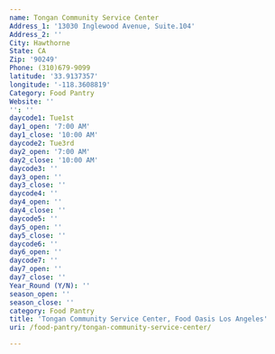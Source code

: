 ```yaml
---
name: Tongan Community Service Center
Address_1: '13030 Inglewood Avenue, Suite.104'
Address_2: ''
City: Hawthorne
State: CA
Zip: '90249'
Phone: (310)679-9099
latitude: '33.9137357'
longitude: '-118.3608819'
Category: Food Pantry
Website: ''
'': ''
daycode1: Tue1st
day1_open: '7:00 AM'
day1_close: '10:00 AM'
daycode2: Tue3rd
day2_open: '7:00 AM'
day2_close: '10:00 AM'
daycode3: ''
day3_open: ''
day3_close: ''
daycode4: ''
day4_open: ''
day4_close: ''
daycode5: ''
day5_open: ''
day5_close: ''
daycode6: ''
day6_open: ''
daycode7: ''
day7_open: ''
day7_close: ''
Year_Round (Y/N): ''
season_open: ''
season_close: ''
category: Food Pantry
title: 'Tongan Community Service Center, Food Oasis Los Angeles'
uri: /food-pantry/tongan-community-service-center/

---
```

